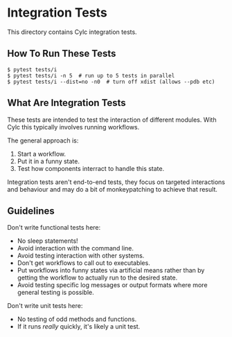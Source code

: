 # Integration Tests

This directory contains Cylc integration tests.

## How To Run These Tests

```console
$ pytest tests/i
$ pytest tests/i -n 5  # run up to 5 tests in parallel
$ pytest tests/i --dist=no -n0  # turn off xdist (allows --pdb etc)
```

## What Are Integration Tests

These tests are intended to test the interaction of different modules.
With Cylc this typically involves running workflows.

The general approach is:

1) Start a workflow.
2) Put it in a funny state.
3) Test how components interract to handle this state.

Integration tests aren't end-to-end tests, they focus on targeted interactions
and behaviour and may do a bit of monkeypatching to achieve that result.

## Guidelines

Don't write functional tests here:

* No sleep statements!
* Avoid interaction with the command line.
* Avoid testing interaction with other systems.
* Don't get workflows to call out to executables.
* Put workflows into funny states via artificial means rather than by
  getting the workflow to actually run to the desired state.
* Avoid testing specific log messages or output formats where more general
  testing is possible.

Don't write unit tests here:

* No testing of odd methods and functions.
* If it runs *really* quickly, it's likely a unit test.
